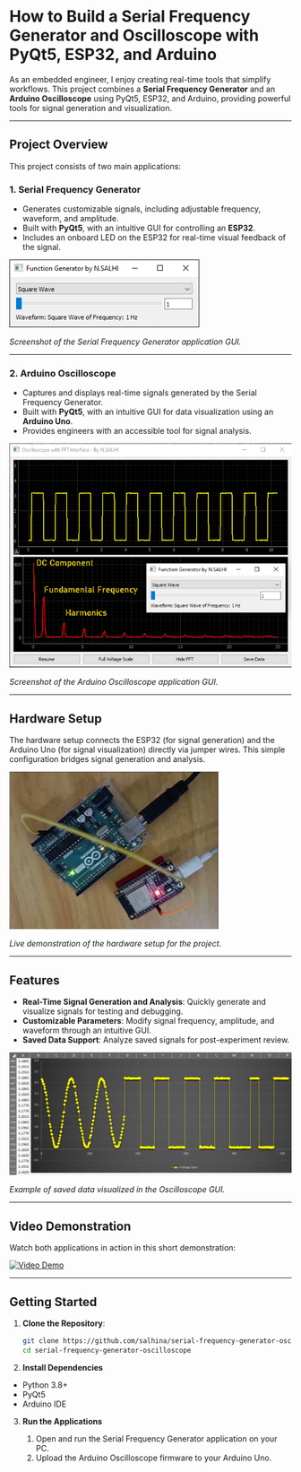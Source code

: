 # **How to Build a Serial Frequency Generator and Oscilloscope with PyQt5, ESP32, and Arduino**

As an embedded engineer, I enjoy creating real-time tools that simplify workflows. This project combines a **Serial Frequency Generator** and an **Arduino Oscilloscope** using PyQt5, ESP32, and Arduino, providing powerful tools for signal generation and visualization.

---

## **Project Overview**
This project consists of two main applications:

### **1. Serial Frequency Generator**
- Generates customizable signals, including adjustable frequency, waveform, and amplitude.
- Built with **PyQt5**, with an intuitive GUI for controlling an **ESP32**.
- Includes an onboard LED on the ESP32 for real-time visual feedback of the signal.

![Serial Frequency Generator GUI](assets/images/serial-frequency-generator.png)

*Screenshot of the Serial Frequency Generator application GUI.*

---

### **2. Arduino Oscilloscope**
- Captures and displays real-time signals generated by the Serial Frequency Generator.
- Built with **PyQt5**, with an intuitive GUI for data visualization using an **Arduino Uno**.
- Provides engineers with an accessible tool for signal analysis.

![Arduino Oscilloscope GUI](assets/images/arduino-oscilloscope.png)

*Screenshot of the Arduino Oscilloscope application GUI.*

---

## **Hardware Setup**
The hardware setup connects the ESP32 (for signal generation) and the Arduino Uno (for signal visualization) directly via jumper wires. This simple configuration bridges signal generation and analysis.

![Live Hardware Setup](assets/images/live-hardware-setup.png)

*Live demonstration of the hardware setup for the project.*

---

## **Features**
- **Real-Time Signal Generation and Analysis**: Quickly generate and visualize signals for testing and debugging.
- **Customizable Parameters**: Modify signal frequency, amplitude, and waveform through an intuitive GUI.
- **Saved Data Support**: Analyze saved signals for post-experiment review.

![Saved Data Visualization](assets/images/saved-data.png)

*Example of saved data visualized in the Oscilloscope GUI.*

---

## **Video Demonstration**
Watch both applications in action in this short demonstration:

[![Video Demo](https://img.youtube.com/vi/X13B3740r2U/0.jpg)](https://www.youtube.com/watch?v=X13B3740r2U)

---

## **Getting Started**
1. **Clone the Repository**:
   ```bash
   git clone https://github.com/salhina/serial-frequency-generator-oscilloscope.git
   cd serial-frequency-generator-oscilloscope
   
   ```
   
2. **Install Dependencies**
- Python 3.8+
- PyQt5
- Arduino IDE

3. **Run the Applications**

   1. Open and run the Serial Frequency Generator application on your PC.
   2. Upload the Arduino Oscilloscope firmware to your Arduino Uno.

